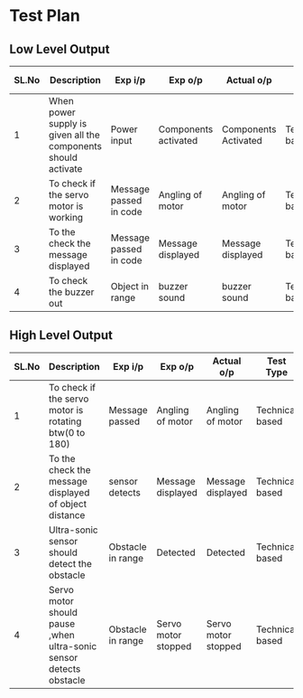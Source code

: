 # Test Plan
##   Low Level Output
| SL.No |                Description                          |      Exp i/p     |     Exp o/p     |     Actual o/p | Test Type |   
|-------|-----------------------------------------------------|------------------|-----------------|---------------------|--------------------|
|   1   | When power supply is given all the components  should activate|Power input| Components activated | Components Activated |Technical based|
|   2   | To check if the servo motor is working              | Message passed in code | Angling of motor | Angling of motor | Technical based|
|   3   | To the check the message displayed                  |  Message passed in code | Message displayed | Message displayed |Technical based|
|   4   | To check the buzzer out                             | Object in range | buzzer sound | buzzer sound |Technical based|

## High Level Output

| SL.No |                Description                          |   Exp i/p | Exp o/p |  Actual o/p | Test Type |  
|-------|-------------------------------------|--------------------|--------------|-------------|-----------|
|   1   | To check if the servo motor is rotating btw(0 to 180) | Message passed  | Angling of motor  | Angling of motor |Technical based| 
|   2   | To the check the message displayed of object distance|  sensor detects | Message displayed | Message displayed |Technical based|
|   3   | Ultra-sonic sensor should detect the obstacle | Obstacle in range | Detected | Detected |Technical based|
|   4   |Servo motor should pause ,when ultra-sonic sensor detects obstacle | Obstacle in range | Servo motor stopped | Servo motor stopped|Technical based|

